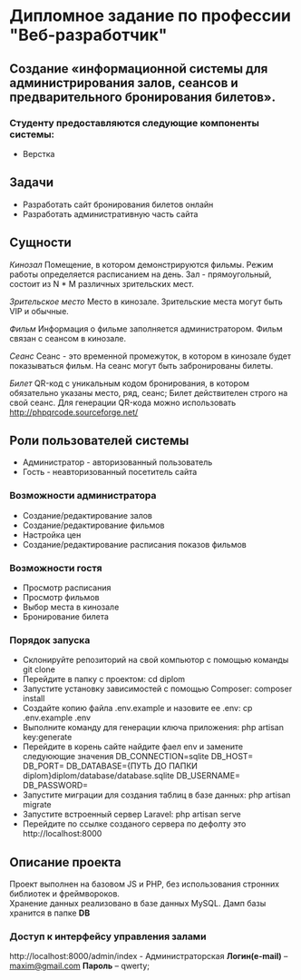 # Дипломное задание по профессии "Веб-разработчик"

## Создание «информационной системы для администрирования залов, сеансов и предварительного бронирования билетов».

### Студенту предоставляются следующие компоненты системы:
* Верстка

## Задачи
* Разработать сайт бронирования билетов онлайн
* Разработать административную часть сайта

## Сущности
*Кинозал*
Помещение, в котором демонстрируются фильмы. Режим работы определяется расписанием на день. Зал - прямоугольный, состоит из N * M различных зрительских мест.

*Зрительское место*
Место в кинозале. Зрительские места могут быть VIP и обычные. 

*Фильм*
Информация о фильме заполняется администратором. Фильм связан с сеансом в кинозале.

*Сеанс*
Сеанс - это временной промежуток, в котором в кинозале будет показываться фильм. На сеанс могут быть забронированы билеты.

*Билет*
QR-код c уникальным кодом бронирования, в котором обязательно указаны место, ряд, сеанс; Билет действителен строго на свой сеанс. Для генерации QR-кода можно использовать http://phpqrcode.sourceforge.net/

## Роли пользователей системы
* Администратор - авторизованный пользователь
* Гость - неавторизованный посетитель сайта

### Возможности администратора
* Создание/редактирование залов
* Создание/редактирование фильмов
* Настройка цен
* Создание/редактирование расписания показов фильмов

### Возможности гостя
* Просмотр расписания
* Просмотр фильмов
* Выбор места в кинозале
* Бронирование билета

### Порядок запуска
* Склонируйте репозиторий на свой компьютор с помощью команды git clone
* Перейдите в папку с проектом: cd diplom
* Запустите установку зависимостей с помощью Composer: composer install
* Создайте копию файла .env.example и назовите ее .env: cp .env.example .env
* Выполните команду для генерации ключа приложения: php artisan key:generate
* Перейдите в корень сайте найдите фаел env и замените следуюющие значения
DB_CONNECTION=sqlite
DB_HOST=
DB_PORT=
DB_DATABASE={ПУТЬ ДО ПАПКИ diplom}diplom/database/database.sqlite
DB_USERNAME=
DB_PASSWORD=
* Запустите миграции для создания таблиц в базе данных: php artisan migrate
* Запустите встроенный сервер Laravel: php artisan serve
* Перейдите по ссылке созданого сервера по дефолту это http://localhost:8000

## Описание проекта
Проект выполнен на базовом JS и PHP, без использования стронних библиотек и фреймвороков.  
Хранение данных реализовано в базе данных MySQL. Дамп базы хранится в папке **DB**

### Доступ к интерфейсу управления залами
http://localhost:8000/admin/index - Администраторская
**Логин(e-mail)** – maxim@gmail.com
**Пароль** – qwerty;  


